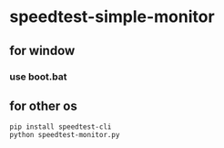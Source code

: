 # speedtest-simple-monitor

## for window
### use boot.bat

## for other os
```
pip install speedtest-cli
python speedtest-monitor.py
```

